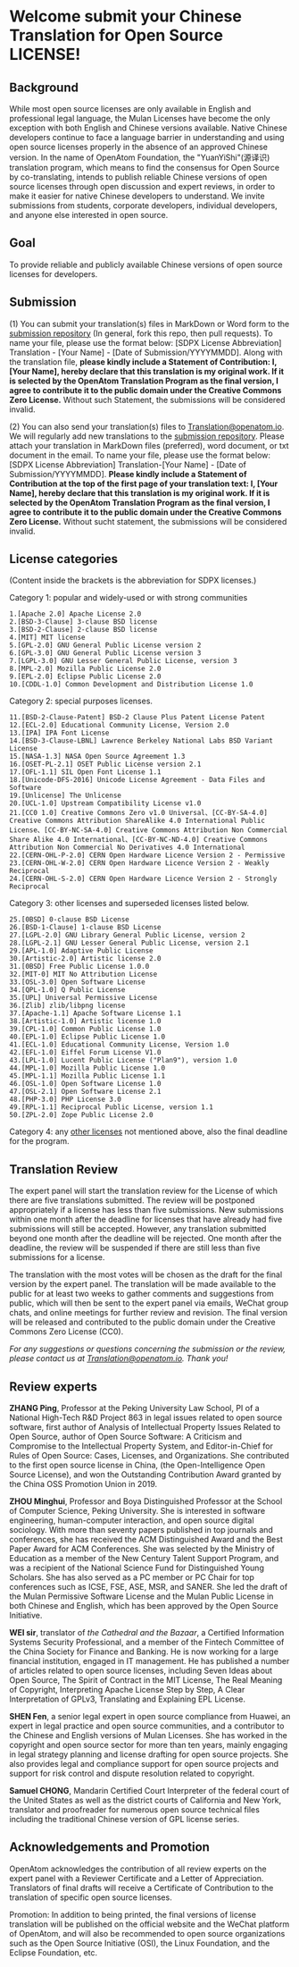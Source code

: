 # Welcome submit your Chinese Translation for Open Source LICENSE! 

## Background

While most open source licenses are only available in English and professional legal language, the Mulan Licenses have become the only exception with both English and Chinese versions available. Native Chinese developers continue to face a language barrier in understanding and using open source licenses properly in the absence of an approved Chinese version. In the name of OpenAtom Foundation, the "YuanYiShi"(源译识) translation program, which means to find the consensus for Open Source by co-translating, intends to publish reliable Chinese versions of open source licenses through open discussion and expert reviews, in order to make it easier for native Chinese developers to understand. We invite submissions from students, corporate developers, individual developers, and anyone else interested in open source. 


## Goal

To provide reliable and publicly available Chinese versions of open source licenses for developers. 


## Submission 

(1) You can submit your translation(s) files in MarkDown or Word form to the [submission repository](https://gitee.com/OpenAtomFoundation/legal-license-translation/tree/master/%E8%AF%91%E6%96%87%E6%8A%95%E7%A8%BF) (In general, fork this repo, then pull requests). To name your file, please use the format below: [SDPX License Abbreviation] Translation - [Your Name] - [Date of Submission/YYYYMMDD]. Along with the translation file, **please kindly include a Statement of Contribution: I, [Your Name], hereby declare that this translation is my original work. If it is selected by the OpenAtom Translation Program as the final version, I agree to contribute it to the public domain under the Creative Commons Zero License.** Without such Statement, the submissions will be considered invalid.

(2) You can also send your translation(s) files to Translation@openatom.io. We will regularly add new translations to the [submission repository](https://gitee.com/OpenAtomFoundation/legal-license-translation/tree/master/%E8%AF%91%E6%96%87%E6%8A%95%E7%A8%BF). Please attach your translation in MarkDown files (preferred), word document, or txt document in the email. To name your file, please use the format below: [SDPX License Abbreviation] Translation-[Your Name] - [Date of Submission/YYYYMMDD]. **Please kindly include a Statement of Contribution at the top of the first page of your translation text: I, [Your Name], hereby declare that this translation is my original work. If it is selected by the OpenAtom Translation Program as the final version, I agree to contribute it to the public domain under the Creative Commons Zero License.** Without sucht statement, the submissions will be considered invalid.


## License categories
(Content inside the brackets is the abbreviation for SDPX licenses.)

Category 1: popular and widely-used or with strong communities

```
1.[Apache 2.0] Apache License 2.0
2.[BSD-3-Clause] 3-clause BSD license
3.[BSD-2-Clause] 2-clause BSD license
4.[MIT] MIT license
5.[GPL-2.0] GNU General Public License version 2
6.[GPL-3.0] GNU General Public License version 3
7.[LGPL-3.0] GNU Lesser General Public License, version 3
8.[MPL-2.0] Mozilla Public License 2.0
9.[EPL-2.0] Eclipse Public License 2.0
10.[CDDL-1.0] Common Development and Distribution License 1.0
```

Category 2: special purposes licenses.

```
11.[BSD-2-Clause-Patent] BSD-2 Clause Plus Patent License Patent
12.[ECL-2.0] Educational Community License, Version 2.0
13.[IPA] IPA Font License
14.[BSD-3-Clause-LBNL] Lawrence Berkeley National Labs BSD Variant License
15.[NASA-1.3] NASA Open Source Agreement 1.3
16.[OSET-PL-2.1] OSET Public License version 2.1
17.[OFL-1.1] SIL Open Font License 1.1
18.[Unicode-DFS-2016] Unicode License Agreement - Data Files and Software
19.[Unlicense] The Unlicense
20.[UCL-1.0] Upstream Compatibility License v1.0
21.[CC0 1.0] Creative Commons Zero v1.0 Universal、[CC-BY-SA-4.0] Creative Commons Attribution ShareAlike 4.0 International Public License、[CC-BY-NC-SA-4.0] Creative Commons Attribution Non Commercial Share Alike 4.0 International、[CC-BY-NC-ND-4.0] Creative Commons Attribution Non Commercial No Derivatives 4.0 International
22.[CERN-OHL-P-2.0] CERN Open Hardware Licence Version 2 - Permissive
23.[CERN-OHL-W-2.0] CERN Open Hardware Licence Version 2 - Weakly Reciprocal
24.[CERN-OHL-S-2.0] CERN Open Hardware Licence Version 2 - Strongly Reciprocal
```

Category 3: other licenses and superseded licenses listed below.

```
25.[0BSD] 0-clause BSD License
26.[BSD-1-Clause] 1-clause BSD License
27.[LGPL-2.0] GNU Library General Public License, version 2
28.[LGPL-2.1] GNU Lesser General Public License, version 2.1
29.[APL-1.0] Adaptive Public License
30.[Artistic-2.0] Artistic license 2.0
31.[0BSD] Free Public License 1.0.0
32.[MIT-0] MIT No Attribution License
33.[OSL-3.0] Open Software License
34.[QPL-1.0] Q Public License
35.[UPL] Universal Permissive License
36.[Zlib] zlib/libpng license
37.[Apache-1.1] Apache Software License 1.1
38.[Artistic-1.0] Artistic license 1.0
39.[CPL-1.0] Common Public License 1.0
40.[EPL-1.0] Eclipse Public License 1.0
41.[ECL-1.0] Educational Community License, Version 1.0
42.[EFL-1.0] Eiffel Forum License V1.0
43.[LPL-1.0] Lucent Public License ("Plan9"), version 1.0
44.[MPL-1.0] Mozilla Public License 1.0
45.[MPL-1.1] Mozilla Public License 1.1
46.[OSL-1.0] Open Software License 1.0
47.[OSL-2.1] Open Software License 2.1
48.[PHP-3.0] PHP License 3.0
49.[RPL-1.1] Reciprocal Public License, version 1.1
50.[ZPL-2.0] Zope Public License 2.0
```

Category 4: any [other licenses](https://opensource.org/licenses/category) not mentioned above, also the final deadline for the program.


## Translation Review

The expert panel will start the translation review for the License of which there are five translations submitted. The review will be postponed appropriately if a license has less than five submissions. New submissions within one month after the deadline for licenses that have already had five submissions will still be accepted. However, any translation submitted beyond one month after the deadline will be rejected. One month after the deadline, the review will be suspended if there are still less than five submissions for a license.

The translation with the most votes will be chosen as the draft for the final version by the expert panel. The translation will be made available to the public for at least two weeks to gather comments and suggestions from public, which will then be sent to the expert panel via emails, WeChat group chats, and online meetings for further review and revision. The final version will be released and contributed to the public domain under the Creative Commons Zero License (CC0).

_For any suggestions or questions concerning the submission or the review, please contact us at Translation@openatom.io. Thank you!_


## Review experts

**ZHANG Ping**, Professor at the Peking University Law School, PI of a National High-Tech R&D Project 863 in legal issues related to open source software, first author of Analysis of Intellectual Property Issues Related to Open Source, author of Open Source Software: A Criticism and Compromise to the Intellectual Property System, and Editor-in-Chief for Rules of Open Source: Cases, Licenses, and Organizations. She contributed to the first open source license in China, (the Open-Intelligence Open Source License), and won the Outstanding Contribution Award granted by the China OSS Promotion Union in 2019.

**ZHOU Minghui**, Professor and Boya Distinguished Professor at the School of Computer Science, Peking University. She is interested in software engineering, human-computer interaction, and open source digital sociology. With more than seventy papers published in top journals and conferences, she has received the ACM Distinguished Award and the Best Paper Award for ACM Conferences. She was selected by the Ministry of Education as a member of the New Century Talent Support Program, and was a recipient of the National Science Fund for Distinguished Young Scholars. She has also served as a PC member or PC Chair for top conferences such as ICSE, FSE, ASE, MSR, and SANER. She led the draft of the Mulan Permissive Software License and the Mulan Public License in both Chinese and English, which has been approved by the Open Source Initiative.

**WEI sir**, translator of _the Cathedral and the Bazaar_, a Certified Information Systems Security Professional, and a member of the Fintech Committee of the China Society for Finance and Banking. He is now working for a large financial institution, engaged in IT management. He has published a number of articles related to open source licenses, including Seven Ideas about Open Source, The Spirit of Contract in the MIT License, The Real Meaning of Copyright, Interpreting Apache License Step by Step, A Clear Interpretation of GPLv3, Translating and Explaining EPL License.

**SHEN Fen**, a senior legal expert in open source compliance from Huawei, an expert in legal practice and open source communities, and a contributor to the Chinese and English versions of Mulan Licenses. She has worked in the copyright and open source sector for more than ten years, mainly engaging in legal strategy planning and license drafting for open source projects. She also provides legal and compliance support for open source projects and support for risk control and dispute resolution related to copyright.

**Samuel CHONG**, Mandarin Certified Court Interpreter of the federal court of the United States as well as the district courts of California and New York, translator and proofreader for numerous open source technical files including the traditional Chinese version of GPL license series.



## Acknowledgements and Promotion

OpenAtom acknowledges the contribution of all review experts on the expert panel with a Reviewer Certificate and a Letter of Appreciation. 
Translators of final drafts will receive a Certificate of Contribution to the translation of specific open source licenses.

Promotion: In addition to being printed, the final versions of license translation will be published on the official website and the WeChat platform of OpenAtom, and will also be recommended to open source organizations such as the Open Source Initiative (OSI), the Linux Foundation, and the Eclipse Foundation, etc.
